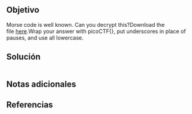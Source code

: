 ## Objetivo
Morse code is well known. Can you decrypt this?Download the file [here](https://artifacts.picoctf.net/c/79/morse_chal.wav).Wrap your answer with picoCTF{}, put underscores in place of pauses, and use all lowercase.
## Solución
```

```
## Notas adicionales

## Referencias
